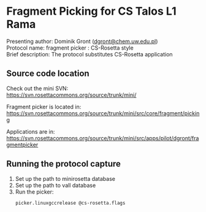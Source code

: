 Fragment Picking for CS Talos L1 Rama
=====================================

Presenting author: Dominik Gront (dgront@chem.uw.edu.pl)  
Protocol name: fragment picker : CS-Rosetta style  
Brief description: The protocol substitutes CS-Rosetta application  

Source code location
--------------------

Check out the mini SVN:  
https://svn.rosettacommons.org/source/trunk/mini/

Fragment picker is located in:  
https://svn.rosettacommons.org/source/trunk/mini/src/core/fragment/picking

Applications are in:  
https://svn.rosettacommons.org/source/trunk/mini/src/apps/pilot/dgront/fragmentpicker

Running the protocol capture
----------------------------

1. Set up the path to minirosetta database
2. Set up the path to vall database
3. Run the picker:
   ```
   picker.linuxgccrelease @cs-rosetta.flags
   ```

